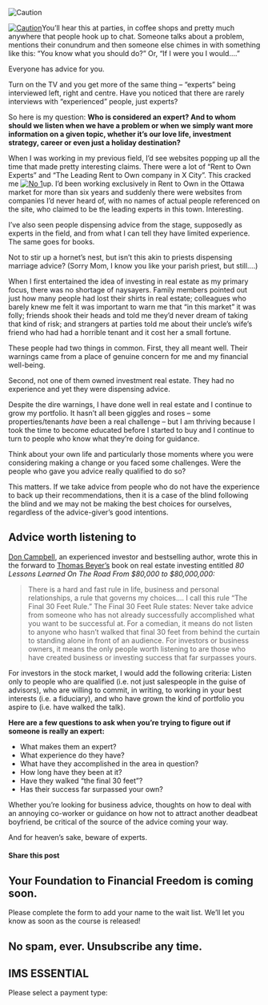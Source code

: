 ![Caution](https://yourfinanciallaunchpad.com/wp-content/uploads/elementor/thumbs/Caution-qdc6cqrbkvkqbvm1juw1iusf84sbync09asazw9q4o.jpg "Caution")

[![Caution](http://yflmainprod.wpengine.com/wp-content/uploads/2015/03/Caution-300x118.jpg)](http://yflmainprod.wpengine.com/wp-content/uploads/2015/03/Caution.jpg)You’ll hear this at parties, in coffee shops and pretty much anywhere that people hook up to chat. Someone talks about a problem, mentions their conundrum and then someone else chimes in with something like this: “You know what you should do?” Or, “If I were you I would….”

Everyone has advice for you.

Turn on the TV and you get more of the same thing – “experts” being interviewed left, right and centre. Have you noticed that there are rarely interviews with “experienced” people, just experts?

So here is my question: **Who is considered an expert? And to whom should we listen when we have a problem or when we simply want more information on a given topic, whether it’s our love life, investment strategy, career or even just a holiday destination?**

When I was working in my previous field, I’d see websites popping up all the time that made pretty interesting claims. There were a lot of “Rent to Own Experts” and “The Leading Rent to Own company in X City”. This cracked me [![No 1](http://yflmainprod.wpengine.com/wp-content/uploads/2015/03/No-1-150x150.jpg)](http://yflmainprod.wpengine.com/wp-content/uploads/2015/03/No-1.jpg)up. I’d been working exclusively in Rent to Own in the Ottawa market for more than six years and suddenly there were websites from companies I’d never heard of, with no names of actual people referenced on the site, who claimed to be the leading experts in this town. Interesting.

I’ve also seen people dispensing advice from the stage, supposedly as experts in the field, and from what I can tell they have limited experience. The same goes for books.

Not to stir up a hornet’s nest, but isn’t this akin to priests dispensing marriage advice? (Sorry Mom, I know you like your parish priest, but still….)

When I first entertained the idea of investing in real estate as my primary focus, there was no shortage of naysayers. Family members pointed out just how many people had lost their shirts in real estate; colleagues who barely knew me felt it was important to warn me that “in this market” it was folly; friends shook their heads and told me they’d never dream of taking that kind of risk; and strangers at parties told me about their uncle’s wife’s friend who had had a horrible tenant and it cost her a small fortune.

These people had two things in common. First, they all meant well. Their warnings came from a place of genuine concern for me and my financial well-being.

Second, not one of them owned investment real estate. They had no experience and yet they were dispensing advice.

Despite the dire warnings, I have done well in real estate and I continue to grow my portfolio. It hasn’t all been giggles and roses – some properties/tenants *have* been a real challenge – but I am thriving because I took the time to become educated before I started to buy and I continue to turn to people who know what they’re doing for guidance.

Think about your own life and particularly those moments where you were considering making a change or you faced some challenges. Were the people who gave you advice really qualified to do so?

This matters. If we take advice from people who do not have the experience to back up their recommendations, then it is a case of the blind following the blind and we may not be making the best choices for ourselves, regardless of the advice-giver’s good intentions.

## Advice worth listening to

[Don Campbell](http://www.donrcampbell.com/), an experienced investor and bestselling author, wrote this in the forward to [Thomas Beyer’s](http://www.prestprop.com/) book on real estate investing entitled *80 Lessons Learned On The Road From $80,000 to $80,000,000:*

> There is a hard and fast rule in life, business and personal relationships, a rule that governs my choices…. I call this rule “The Final 30 Feet Rule.” The Final 30 Feet Rule states: Never take advice from someone who has not already successfully accomplished what you want to be successful at. For a comedian, it means do not listen to anyone who hasn’t walked that final 30 feet from behind the curtain to standing alone in front of an audience. For investors or business owners, it means the only people worth listening to are those who have created business or investing success that far surpasses yours.

For investors in the stock market, I would add the following criteria: Listen only to people who are qualified (i.e. not just salespeople in the guise of advisors), who are willing to commit, in writing, to working in your best interests (i.e. a fiduciary), and who have grown the kind of portfolio you aspire to (i.e. have walked the talk).

**Here are a few questions to ask when you’re trying to figure out if someone is really an expert:**

- What makes them an expert?
- What experience do they have?
- What have they accomplished in the area in question?
- How long have they been at it?
- Have they walked “the final 30 feet”?
- Has their success far surpassed your own?

Whether you’re looking for business advice, thoughts on how to deal with an annoying co-worker or guidance on how not to attract another deadbeat boyfriend, be critical of the source of the advice coming your way.

And for heaven’s sake, beware of experts.

#### Share this post

## Your Foundation to Financial Freedom is coming soon.

Please complete the form to add your name to the wait list. We’ll let you know as soon as the course is released!

## No spam, ever. Unsubscribe any time.

## IMS ESSENTIAL

Please select a payment type: